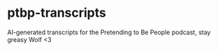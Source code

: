 # ptbp-transcripts
AI-generated transcripts for the Pretending to Be People podcast, stay greasy Wolf &lt;3
